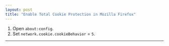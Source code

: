 ```yaml
---
layout: post
title: "Enable Total Cookie Protection in Mozilla Firefox"
---
```


1. Open `about:config`.
2. Set `network.cookie.cookieBehavior` = `5`.

---
